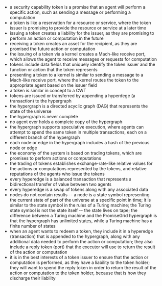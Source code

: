 
- a security capability token is a promise that an agent will perform
  a specific action, such as sending a message or performing a
  computation
- a token is like a reservation for a resource or service, where the
  token issuer is promising to provide the resource or service at a
  later time
- issuing a token creates a liability for the issuer, as they are
  promising to perform an action or computation in the future
- receiving a token creates an asset for the recipient, as they are
  promised the future action or computation
- the issuing of a token via a kernel creates a Mach-like receive
  port, which allows the agent to receive messages or requests for
  computation
- tokens include data fields that uniquely identify the token issuer
  and the function or action that the token represents
- presenting a token to a kernel is similar to sending a message to a
  Mach-like receive port, where the kernel routes the token to the
  appropriate agent based on the issuer field
- a token is similar in concept to a CWT
- tokens are issued or transferred by appending a hyperdege (a
  transaction) to the hypergraph
- the hypergraph is a directed acyclic graph (DAG) that represents the
  state of the universe
- the hypergraph is never complete
- no agent ever holds a complete copy of the hypergraph
- the hypergraph supports speculative execution, where agents can
  attempt to spend the same token in multiple transactions, each on a
  different branch of the hypergraph
- each node or edge in the hypergraph includes a hash of the previous
  node or edge
- the economy of the system is based on trading tokens, which are
  promises to perform actions or computations
- the trading of tokens establishes exchange-rate-like relative values
  for the actions or computations represented by the tokens, and
  relative reputations of the agents who issue the tokens
- every hyperedge is a balanced transaction that represents a
  bidirectional transfer of value between two agents
- every hyperedge is a swap of tokens along with any associated data
- nodes do not contain results -- a node is a state symbol
  representing the current state of part of the universe at a specific
  point in time; it is similar to the state symbol in the rules of a
  Turing machine; the Turing state symbol is not the state itself --
  the state lives on tape; the difference between a Turing machine and
  the PromiseGrid hypergraph is that the hypergraph has unlimited
  states, while a Turing machine has a finite number of states
- when an agent wants to redeem a token, they include it in a
  hyperedge (transaction) that is appended to the hypergraph, along
  with any additional data needed to perform the action or
  computation; they also include a reply token (port) that the executor will
  use to return the result of the action or computation
- it is in the best interests of a token issuer to ensure that the
  action or computation is performed, as they have a liability to the
  token holder; they will want to spend the reply token in order to
  return the result of the action or computation to the token holder,
  because that is how they discharge their liability
